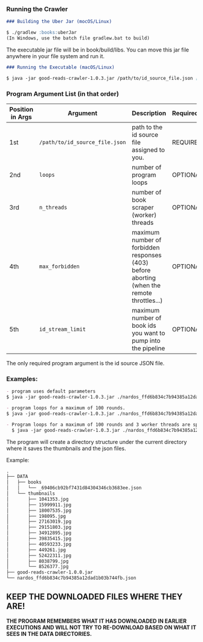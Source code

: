 ### Running the Crawler

```markdown
### Building the Uber Jar (mocOS/Linux)

$ ./gradlew :books:uberJar
(In Windows, use the batch file gradlew.bat to build)
```
The executable jar file will be in book/build/libs. You can move this jar file anywhere in your file system and run it.

```markdown
### Running the Executable (macOS/Linux)

$ java -jar good-reads-crawler-1.0.3.jar /path/to/id_source_file.json [loops] [n_threads] [max_forbidden] [ id_stream_limit]
```
### Program Argument List (in that order)

Position in Args | Argument | Description | Required/Optional 
---- | --- | --- | ---
1st | ```/path/to/id_source_file.json``` | path to the id source file assigned to you. | REQUIRED 
2nd | ```loops``` | number of program loops | OPTIONAL
3rd | ```n_threads``` | number of book scraper (worker) threads | OPTIONAL
4th | ```max_forbidden``` | maximum number of forbidden responses (403) before aborting (when the remote throttles...) | OPTIONAL
5th | ```id_stream_limit``` | maximum number of book ids you want to pump into the pipeline | OPTIONAL

The only required program argument is the id source JSON file.

### Examples:

```markdown
- program uses default parameters
$ java -jar good-reads-crawler-1.0.3.jar ./nardos_ffd6b834c7b94385a12dad1b03b744fb.json

- program loops for a maximum of 100 rounds.
$ java -jar good-reads-crawler-1.0.3.jar ./nardos_ffd6b834c7b94385a12dad1b03b744fb.json 100

- Program loops for a maximum of 100 rounds and 3 worker threads are spawned.
  $ java -jar good-reads-crawler-1.0.3.jar ./nardos_ffd6b834c7b94385a12dad1b03b744fb.json 100 3
```

The program will create a directory structure under the current directory where it saves the thumbnails and the json files.

Example:

```markdown
.
├── DATA
│   ├── books
│   │   └── _69406cb92bf7431d84304346cb3683ee.json
│   └── thumbnails
│       ├── 1041353.jpg
│       ├── 15999911.jpg
│       ├── 18007535.jpg
│       ├── 198095.jpg
│       ├── 27163019.jpg
│       ├── 29151803.jpg
│       ├── 34912895.jpg
│       ├── 39835415.jpg
│       ├── 40593233.jpg
│       ├── 449261.jpg
│       ├── 52422311.jpg
│       ├── 8038799.jpg
│       └── 8526377.jpg
├── good-reads-crawler-1.0.0.jar
└── nardos_ffd6b834c7b94385a12dad1b03b744fb.json
```
## KEEP THE DOWNLOADED FILES WHERE THEY ARE! 

**THE PROGRAM REMEMBERS WHAT IT HAS DOWNLOADED IN EARLIER EXECUTIONS AND WILL NOT TRY TO RE-DOWNLOAD BASED ON WHAT IT SEES IN THE DATA DIRECTORIES.** 
